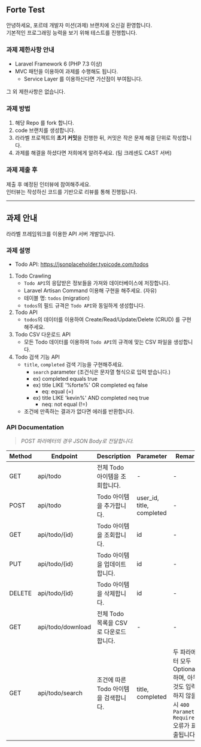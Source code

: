 ## Forte Test 

안녕하세요, 포르테 개발자 미션(과제) 브랜치에 오신걸 환영합니다.
<br>
기본적인 프로그래밍 능력을 보기 위해 테스트를 진행합니다.

### 과제 제한사항 안내

- Laravel Framework 6 (PHP 7.3 이상)
- MVC 패턴을 이용하여 과제를 수행해도 됩니다.
    - Service Layer 를 이용하신다면 가산점이 부여됩니다.

그 외 제한사항은 없습니다.

### 과제 방법

1. 해당 Repo 를 fork 합니다.
2. code 브랜치를 생성합니다.
3. 라라벨 프로젝트의 **초기 커밋**을 진행한 뒤, 커밋은 작은 문제 해결 단위로 작성합니다.
4. 과제를 해결을 하셨다면 저희에게 알려주세요. (팀 크레센도 CAST 서버)

### 과제 제출 후

제출 후 예정된 인터뷰에 참여해주세요. <br>
인터뷰는 작성하신 코드를 기반으로 리뷰를 통해 진행됩니다.

---

## 과제 안내 

라라벨 프레임워크를 이용한 API 서버 개발입니다.

### 과제 설명

- Todo API: https://jsonplaceholder.typicode.com/todos

1. Todo Crawling
    - `Todo API`의 응답받은 정보들을 가져와 데이터베이스에 저장합니다.
    - Laravel Artisan Command 이용해 구현을 해주세요. (자유)
    - 테이블 명: `todos` (migration)
    - `todos`의 필드 규격은 `Todo API`와 동일하게 생성합니다.
2. Todo API
    - `todos`의 데이터를 이용하여 Create/Read/Update/Delete (CRUD) 를 구현해주세요.
3. Todo CSV 다운로드 API
    - 모든 Todo 데이터를 이용하여 `Todo API`의 규격에 맞는 CSV 파일을 생성합니다.
4. Todo 검색 기능 API
    - `title`, `completed` 검색 기능을 구현해주세요. 
        - `search` parameter (조건식은 문자열 형식으로 입력 받습니다.)
        - ex) completed equals true
        - ex) title LIKE '%forte%' OR completed eq false
            - eq: equal (=)
        - ex) title LIKE 'kevin%' AND completed neq true
            - neq: not equal (!=)
    - 조건에 만족하는 결과가 없다면 에러를 반환합니다.

### API Documentation
> *POST 파라메터의 경우 JSON Body로 전달합니다.*

| Method | Endpoint | Description | Parameter | Remark |
| --- | --- | --- | --- | --- |
| GET | api/todo | 전체 Todo 아이템을 조회합니다. | - | - |
| POST | api/todo | Todo 아이템을 추가합니다. | user_id, title, completed | - |
| GET | api/todo/{id} | Todo 아이템을 조회합니다. | id | - |
| PUT | api/todo/{id} | Todo 아이템을 업데이트합니다. | id | - |
| DELETE | api/todo/{id} | Todo 아이템을 삭제합니다. | id | - |
| GET | api/todo/download | 전체 Todo 목록을 CSV로 다운로드 합니다. | - | - |
| GET | api/todo/search | 조건에 따른 Todo 아이템을 검색합니다. | title, completed | 두 파라메터 모두 Optional 하며, 아무 것도 입력하지 않을 시 `400 Parameter Required` 오류가 표출됩니다.|
